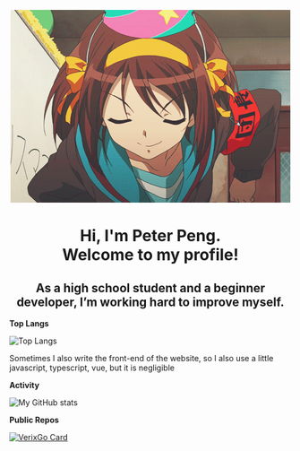 <p align="center">
  <img src="suzumiya-haruhi-like.webp" alt="Banner">
</p>


<div align="center">
<h1>
  Hi, I'm Peter Peng.
  <br/>
  Welcome to my profile!
</h1>
<h2>
As a high school student and a beginner developer, I’m working hard to improve myself.
</h2>
</div>

**Top Langs**

![Top Langs](https://github-readme-stats.vercel.app/api/top-langs?username=PPKunOfficial&layout=compact&hide=html,css,javascript)

Sometimes I also write the front-end of the website, so I also use a little javascript, typescript, vue, but it is negligible

**Activity**

![My GitHub stats](https://github-readme-stats.vercel.app/api?username=PPKunOfficial&show_icons=true&count_private=true)

**Public Repos**

[![VerixGo Card](https://github-readme-stats.vercel.app/api/pin/?username=PPKunOfficial&repo=VerixGo-OpenSource)](https://github.com/PPKunOfficial/VerixGo-OpenSource)

